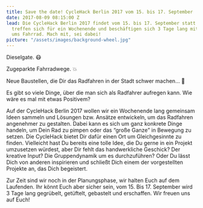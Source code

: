```yaml
---
title: Save the date! CycleHack Berlin 2017 vom 15. bis 17. September
date: 2017-08-09 08:15:00 Z
lead: Die CycleHack Berlin 2017 findet vom 15. bis 17. September statt. Fahrradbegeisterte
  treffen sich für ein Wochenende und beschäftigen sich 3 Tage lang mit allem rund
  ums Fahrrad. Mach mit, sei dabei!
picture: "/assets/images/background-wheel.jpg"
---
```


Dieselgate. 😷

Zugeparkte Fahrradwege. 💥

Neue Baustellen, die Dir das Radfahren in der Stadt schwer machen… 🚧

Es gibt so viele Dinge, über die man sich als Radfahrer aufregen kann. Wie wäre es mal mit etwas Positivem?

Auf der CycleHack Berlin 2017 wollen wir ein Wochenende lang gemeinsam Ideen sammeln und Lösungen bzw. Ansätze entwickeln, um das Radfahren angenehmer zu gestalten. Dabei kann es sich um ganz konkrete Dinge handeln, um Dein Rad zu pimpen oder das “große Ganze” in Bewegung zu setzen. Die CycleHack bietet Dir dafür einen Ort um Gleichgesinnte zu finden. Vielleicht hast Du bereits eine tolle Idee, die Du gerne in ein Projekt umzusetzen würdest, aber Dir fehlt das handwerkliche Geschick? Der kreative Input? Die Gruppendynamik um es durchzuführen?
Oder Du lässt Dich von anderen inspirieren und schließt Dich einem der vorgestellten Projekte an, das Dich begeistert.

Zur Zeit sind wir noch in der Planungsphase, wir halten Euch auf dem Laufenden.
Ihr könnt Euch aber sicher sein, vom 15. Bis 17. September wird 3 Tage lang gegrübelt, getüftelt, gebastelt und erschaffen. Wir freuen uns auf Euch!
